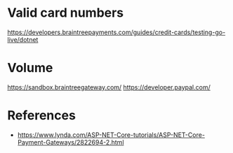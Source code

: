 # Valid card numbers
https://developers.braintreepayments.com/guides/credit-cards/testing-go-live/dotnet

# Volume
https://sandbox.braintreegateway.com/
https://developer.paypal.com/

# References
- https://www.lynda.com/ASP-NET-Core-tutorials/ASP-NET-Core-Payment-Gateways/2822694-2.html